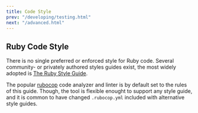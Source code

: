 ```yaml
---
title: Code Style
prev: "/developing/testing.html"
next: "/advanced.html"
---
```


## Ruby Code Style

There is no single preferred or enforced style for Ruby code. Several
community- or privately authored styles guides exist, the most widely
adopted is <a href='https://github.com/bbatsov/ruby-style-guide'
class='remote' target='_blank'>The Ruby Style Guide</a>.

The popular <a href='http://rubocop.readthedocs.io/en/latest/'
class='remote' target='_blank'>rubocop</a> code analyzer and linter is
by default set to the rules of this guide. Though, the tool is flexible
enought to support any style guide, and it is common to have changed
`.rubocop.yml` included with alternative style guides.

